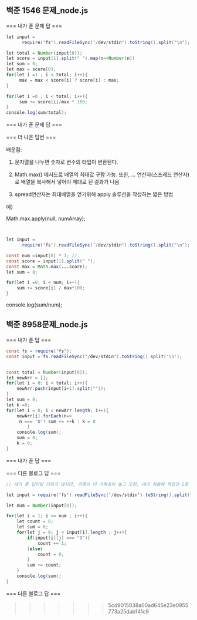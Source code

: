
## 백준 1546 문제\_node.js

=== 내가 푼 문제 답 ===

```Java Script
let input =
      require('fs').readFileSync('/dev/stdin').toString().split("\n");

let total = Number(input[0]);
let score = input[1].split(" ").map(n=>Number(n))
let sum = 0;
let max = score[0];
for(let i =1 ; i < total; i++){
     max = max < score[i] ? score[i] : max;
}

for(let i =0 ; i < total; i++){
     sum += score[i]/max * 100;
}
console.log(sum/total);

```

=== 내가 푼 문제 답 ===

=== 더 나은 답변 ===

배운점:

1. 문자열을 나누면 숫자로 변수의 타입이 변환된다.

2. Math.max() 메서드로 배열의 최대값 구함 가능. 또한, ... 연산자(스프레드 연산자)로 배열을 복사해서 넣어야 제대로 된 결과가 나옴

3. spread연산자는 최대배열을 얻기위해 apply 솔루션을 작성하는 짧은 방법

예)

Math.max.apply(null, numArray);

```Java Script


let input =
      require('fs').readFileSync('/dev/stdin').toString().split("\n");

const num =input[0] * 1; //
const score = input[1].split(" ");
const max = Math.max(...score);
let sum = 0;

for(let i =0; i < num; i++){
    sum += score[i] / max*100;
}

```

console.log(sum/num);

## 백준 8958문제\_node.js

=== 내가 푼 답 ===

```Java Script
const fs = require('fs');
const input = fs.readFileSync('/dev/stdin').toString().split('\n');


const total = Number(input[0]);
let newArr = [];
for(let i = 0; i < total; i++){
    newArr.push(input[i+1].split(""));
}
let sum = 0;
let k =0;
for(let i = 0; i < newArr.length; i++){
    newArr[i].forEach(n=>
     n === 'O'? sum += ++k : k = 0
        )
    console.log(sum);
    sum = 0;
    k = 0;
}

```

=== 내가 푼 답 ===

=== 다른 블로그 답 ===

```Java Script
// 내가 푼 답이랑 다르지 않지만, 이쪽이 더 가독성이 높고 또한, 내가 처음에 적었던 2중 배열 반복문이 포함되어 있다

let input = require('fs').readFileSync('/dev/stdin').toString().split("\n");

let num = Number(input[0]);

for(let i = 1; i <= num ; i++){
    let count = 0;
    let sum = 0;
    for(let j = 0; j < input[i].length ; j++){
        if(input[i][j] === "O"){
            count += 1;
        }else{
            count = 0;
        }
        sum += count;
    }
    console.log(sum);
}
```

=== 다른 블로그 답 ===
>>>>>>> 5cd9015038a00ad645e23e0955773a25dab141c9
